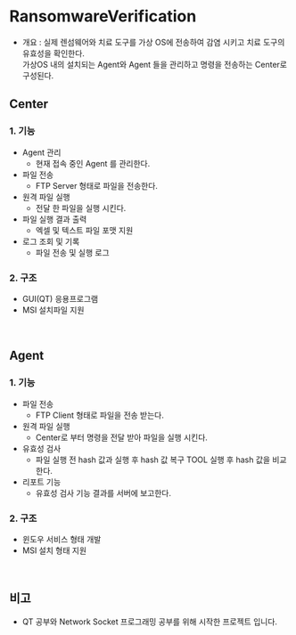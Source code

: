 # RansomwareVerification
- 개요 : 실제 렌섬웨어와 치료 도구를 가상 OS에 전송하여 감염 시키고 치료 도구의 유효성을 확인한다.
</br> 가상OS 내의 설치되는 Agent와  Agent 들을 관리하고 명령을 전송하는 Center로 구성된다.


## Center

### 1. 기능 
- Agent 관리
  - 현재 접속 중인 Agent 를 관리한다. 
- 파일 전송 
  - FTP Server 형태로 파일을 전송한다.
- 원격 파일 실행 
  - 전달 한 파일을 실행 시킨다.
- 파일 실행 결과 출력
  - 엑셀 및 텍스트 파일 포맷 지원 
- 로그 조회 및 기록  
  - 파일 전송 및 실행 로그

### 2. 구조
- GUI(QT) 응용프로그램 
- MSI 설치파일 지원 

</br>

## Agent 

### 1. 기능
- 파일 전송
  - FTP Client 형태로 파일을 전송 받는다.
- 원격 파일 실행
  - Center로 부터 명령을 전달 받아 파일을 실행 시킨다.
- 유효성 검사
  - 파일 실행 전 hash 값과 실행 후 hash 값  복구 TOOL 실행 후 hash 값을 비교한다.
- 리포트 기능 
  - 유효성 검사 기능 결과를 서버에 보고한다. 
### 2. 구조 
- 윈도우 서비스 형태 개발
- MSI 설치 형태 지원

</br>

## 비고 
- QT 공부와 Network Socket 프로그래밍 공부를 위해 시작한 프로젝트 입니다. 
